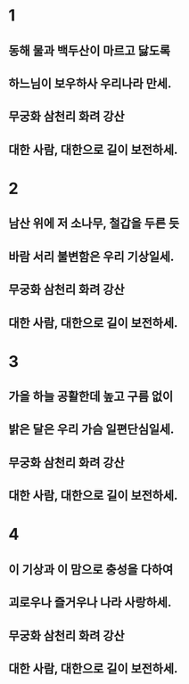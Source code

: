 # 1

## 동해 물과 백두산이 마르고 닳도록
## 하느님이 보우하사 우리나라 만세.
## 무궁화 삼천리 화려 강산
## 대한 사람, 대한으로 길이 보전하세.

# 2

## 남산 위에 저 소나무, 철갑을 두른 듯
## 바람 서리 불변함은 우리 기상일세.
## 무궁화 삼천리 화려 강산
## 대한 사람, 대한으로 길이 보전하세.

# 3

## 가을 하늘 공활한데 높고 구름 없이
## 밝은 달은 우리 가슴 일편단심일세.
## 무궁화 삼천리 화려 강산
## 대한 사람, 대한으로 길이 보전하세.

# 4

## 이 기상과 이 맘으로 충성을 다하여
## 괴로우나 즐거우나 나라 사랑하세.
## 무궁화 삼천리 화려 강산
## 대한 사람, 대한으로 길이 보전하세. 